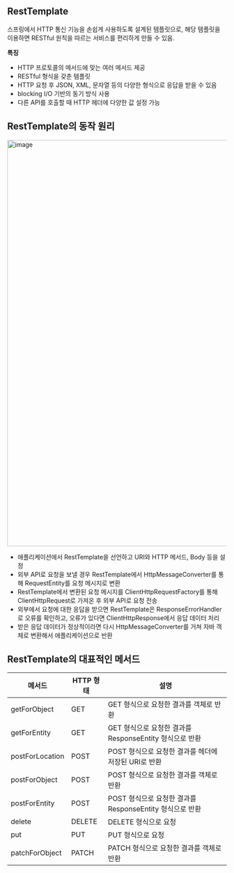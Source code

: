 ## RestTemplate

스프링에서 HTTP 통신 기능을 손쉽게 사용하도록 설계된 템플릿으로, 해당 템플릿을 이용하면 RESTful 원칙을 따르는 서비스를 편리하게 만들 수 있음.

**특징**

-   HTTP 프로토콜의 메서드에 맞는 여러 메서드 제공
-   RESTful 형식을 갖춘 템플릿
-   HTTP 요청 후 JSON, XML, 문자열 등의 다양한 형식으로 응답을 받을 수 있음
-   blocking I/O 기반의 동기 방식 사용
-   다른 API를 호출할 때 HTTP 헤더에 다양한 값 설정 가능

## RestTemplate의 동작 원리
<img width="933" alt="image" src="https://user-images.githubusercontent.com/77332981/232464952-70f9f4c0-ed70-4e81-a83f-85eb59dc129c.png">

-   애플리케이션에서 RestTemplate을 선언하고 URI와 HTTP 메서드, Body 등을 설정
-   외부 API로 요청을 보낼 경우 RestTemplate에서 HttpMessageConverter를 통해 RequestEntity를 요청 메시지로 변환
-   RestTemplate에서 변환된 요청 메시지를 ClientHttpRequestFactory를 통해 ClientHttpRequest로 가져온 후 외부 API로 요청 전송
-   외부에서 요청에 대한 응답을 받으면 RestTemplate은 ResponseErrorHandler로 오류를 확인하고, 오류가 있다면 ClientHttpResponse에서 응답 데이터 처리
-   받은 응답 데이터가 정상적이라면 다시 HttpMessageConverter를 거쳐 자바 객체로 변환해서 애플리케이션으로 반환

## RestTemplate의 대표적인 메서드

| 메서드 | HTTP 형태 | 설명 |
| --- | --- | --- |
| getForObject | GET | GET 형식으로 요청한 결과를 객체로 반환 |
| getForEntity | GET | GET 형식으로 요청한 결과를 ResponseEntity 형식으로 반환 |
| postForLocation | POST | POST 형식으로 요청한 결과를 헤더에 저장된 URI로 반환 |
| postForObject | POST | POST 형식으로 요청한 결과를 객체로 반환 |
| postForEntity | POST | POST 형식으로 요청한 결과를 ResponseEntity 형식으로 반환 |
| delete | DELETE | DELETE 형식으로 요청 |
| put | PUT | PUT 형식으로 요청 |
| patchForObject | PATCH | PATCH 형식으로 요청한 결과를 객체로 반환 |
